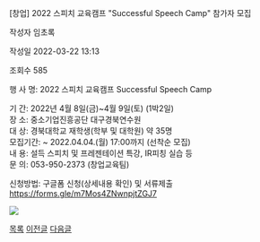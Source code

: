 
[창업] 2022 스피치 교육캠프 "Successful Speech Camp" 참가자 모집





작성자
임초록


작성일
2022-03-22 13:13


조회수
585




﻿행 사 명: 2022 스피치 교육캠프 Successful Speech Camp  


기 간: 2022년 4월 8일(금)~4월 9일(토) (1박2일)  
장 소: 중소기업진흥공단 대구경북연수원  
대 상: 경북대학교 재학생(학부 및 대학원) 약 35명  
모집기간: ~ 2022.04.04.(월) 17:00까지 (선착순 모집)  
내 용: 설득 스피치 및 프레젠테이션 특강, IR피칭 실습 등  
문 의: 053-950-2373 (창업교육팀)  
  
신청방법: 구글폼 신청(상세내용 확인) 및 서류제출  
<https://forms.gle/m7Mos4ZNwnpjtZGJ7>  
  
![](https://knu.ac.kr/wbbs/wbbs/bbs/btin/viewPic.action?appFile.file_nbr=0&appFile.doc_no=1325797&appFile.appl_no=000000&appFile.bbs_cde=1)





[목록](https://computer.knu.ac.kr/06_sub/02_sub.html?key=&keyfield=&category=&page=1&bbs_code=Site_BBS_25)
[이전글](https://computer.knu.ac.kr/06_sub/02_sub.html?bbs_cmd=view&page=1&key=&keyfield=&category=&no=3725&bbs_code=Site_BBS_25)
[다음글](https://computer.knu.ac.kr/06_sub/02_sub.html?bbs_cmd=view&page=1&key=&keyfield=&category=&no=3727&bbs_code=Site_BBS_25)

















 